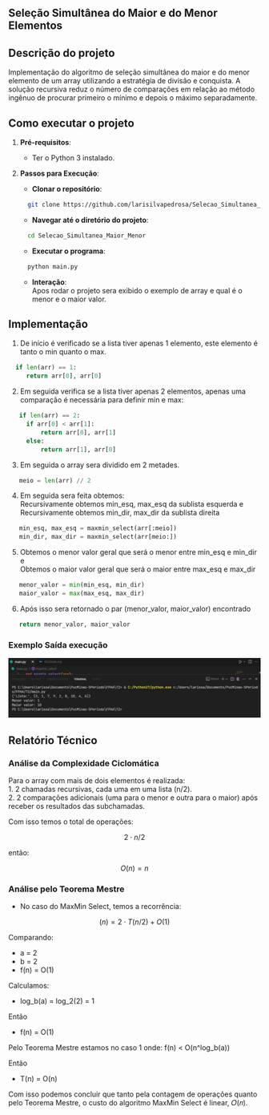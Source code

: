 ## Seleção Simultânea do Maior e do Menor Elementos 
   
## Descrição do projeto
Implementação do algoritmo de seleção simultânea do maior e do menor elemento de um array utilizando a estratégia de divisão e conquista. A solução recursiva reduz o número de comparações em relação ao método ingênuo de procurar primeiro o mínimo e depois o máximo separadamente.

## Como executar o projeto
   
   1. **Pré-requisitos**:
      - Ter o Python 3 instalado.
   
   2. **Passos para Execução**:
       - **Clonar o repositório**:      
        ```bash
          git clone https://github.com/larisilvapedrosa/Selecao_Simultanea_Maior_Menor.git
        ```
   
        - **Navegar até o diretório do projeto**:      
        ```bash
          cd Selecao_Simultanea_Maior_Menor
        ```
   
        - **Executar o programa**:      
        ```bash
          python main.py
        ```
   
        - **Interação**:      
        Apos rodar o projeto sera exibido o exemplo de array e qual é o menor e o maior valor.

## Implementação
   1. De início é verificado se a lista tiver apenas 1 elemento, este elemento é tanto o min quanto o max.
   
   ```python
     if len(arr) == 1:
        return arr[0], arr[0]
   ```

  2. Em seguida verifica se a lista tiver apenas 2 elementos, apenas uma comparação é necessária para definir min e max:
   ```python
      if len(arr) == 2:
        if arr[0] < arr[1]:
            return arr[0], arr[1]
        else:
            return arr[1], arr[0]
   ```

  3. Em seguida o array sera dividido em 2 metades.
   ```python
      meio = len(arr) // 2
   ```

  4. Em seguida sera feita obtemos:<br/>Recursivamente obtemos min_esq, max_esq da sublista esquerda e <br/>
     Recursivamente obtemos min_dir, max_dir da sublista direita
   ```python
      min_esq, max_esq = maxmin_select(arr[:meio])
      min_dir, max_dir = maxmin_select(arr[meio:])
   ```

  5. Obtemos o menor valor geral que será o menor entre min_esq e min_dir e <br/>
     Obtemos o maior valor geral que será o maior entre max_esq e max_dir
   ```python
      menor_valor = min(min_esq, min_dir)
      maior_valor = max(max_esq, max_dir)
   ```

  6. Após isso sera retornado o par (menor_valor, maior_valor) encontrado
   ```python
      return menor_valor, maior_valor
   ```

  ### Exemplo Saída execução
   ![SaidaExec](Images/SaidaExec.png)

  ## Relatório Técnico
  ### Análise da Complexidade Ciclomática
  Para o array com mais de dois elementos é realizada: <br/>
    1. 2 chamadas recursivas, cada uma em uma lista (n/2). <br/>
    2. 2 comparações adicionais (uma para o menor e outra para o maior) após receber os resultados das subchamadas.

  Com isso temos o total de operações:

$$
2⋅n/2
$$

então:

$$
O(n) = n
$$

### Análise pelo Teorema Mestre
- No caso do MaxMin Select, temos a recorrência:
  
$$
(n)=2⋅T( n/2)+O(1)
$$

Comparando: <br/>
- a = 2
- b = 2
- f(n) = O(1)

Calculamos: <br/>
- log_b(a) = log_2(2) = 1

Então 
- f(n) = O(1)

Pelo Teorema Mestre estamos no caso 1 onde: f(n) < O(n^log_b(a))

Então 
- T(n) = O(n)

Com isso podemos concluir que tanto pela contagem de operações quanto pelo Teorema Mestre, o custo do algoritmo MaxMin Select é linear, 
𝑂(𝑛).
  
